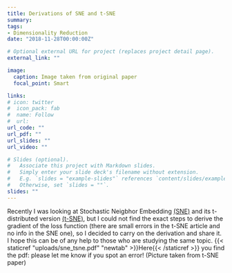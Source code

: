 ```yaml
---
title: Derivations of SNE and t-SNE
summary:
tags:
- Dimensionality Reduction
date: "2018-11-28T00:00:00Z"

# Optional external URL for project (replaces project detail page).
external_link: ""

image:
  caption: Image taken from original paper
  focal_point: Smart

links:
# icon: twitter
#  icon_pack: fab
#  name: Follow
#  url:
url_code: ""
url_pdf: ""
url_slides: ""
url_video: ""

# Slides (optional).
#   Associate this project with Markdown slides.
#   Simply enter your slide deck's filename without extension.
#   E.g. `slides = "example-slides"` references `content/slides/example-slides.md`.
#   Otherwise, set `slides = ""`.
slides: ""
---
```


Recently I was looking at Stochastic Neigbhor Embedding [(SNE)](https://papers.nips.cc/paper/2276-stochastic-neighbor-embedding.pdf) and its t-distributed version [(t-SNE)](http://www.jmlr.org/papers/volume9/vandermaaten08a/vandermaaten08a.pdf), but I could not find the exact steps to derive the gradient of the loss function (there are small errors in the t-SNE article and no info in the SNE one), so I decided to carry on the derivation and share it. I hope this can be of any help to those who are studying the same topic. {{< staticref "uploads/sne_tsne.pdf" "newtab" >}}Here{{< /staticref >}} you find the pdf: please let me know if you spot an error! (Picture taken from t-SNE paper)
